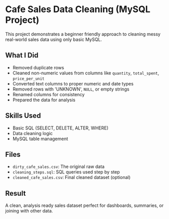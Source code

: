 # Cafe Sales Data Cleaning (MySQL Project)

This project demonstrates a beginner friendly approach to cleaning messy real-world sales data using only basic MySQL.

## What I Did

- Removed duplicate rows
- Cleaned non-numeric values from columns like `quantity`, `total_spent`, `price_per_unit`
- Converted text columns to proper numeric and date types
- Removed rows with 'UNKNOWN', `NULL`, or empty strings
- Renamed columns for consistency
- Prepared the data for analysis

## Skills Used

- Basic SQL (SELECT, DELETE, ALTER, WHERE)
- Data cleaning logic
- MySQL table management

## Files

- `dirty_cafe_sales.csv`: The original raw data
- `cleaning_steps.sql`: SQL queries used step by step
- `cleaned_cafe_sales.csv`: Final cleaned dataset (optional)

## Result

A clean, analysis ready sales dataset  perfect for dashboards, summaries, or joining with other data.